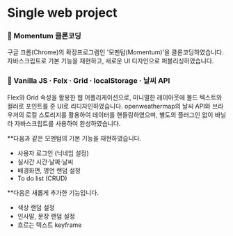 # Single web project


### 📌 Momentum 클론코딩

구글 크롬(Chrome)의 확장프로그램인 '모멘텀(Momentum)'을 클론코딩하였습니다. 자바스크립트로 기본 기능을 재현하고, 새로운 UI 디자인으로 퍼블리싱하였습니다.


### 📝 Vanilla JS · Felx · Grid · localStorage · 날씨 API

Flex와 Grid 속성을 활용한 웹 어플리케이션으로, 미니멀한 레이아웃에 볼드 텍스트와 컬러로 포인트를 준 UI로 리디자인하였습니다. openweathermap의 날씨 API와 브라우저의 로컬 스토리지를 활용하여 데이터를 핸들링하였으며, 별도의 플러그인 없이 바닐라 자바스크립트를 사용하여 완성하였습니다.

**다음과 같은 모멘텀의 기본 기능을 재현하였습니다.
- 사용자 로그인 (닉네임 설정)
- 실시간 시간·날짜·날씨
- 배경화면, 명언 랜덤 설정
- To do list (CRUD)

**다음은 새롭게 추가한 기능입니다.
- 색상 랜덤 설정
- 인사말, 문장 랜덤 설정
- 흐르는 텍스트 keyframe
